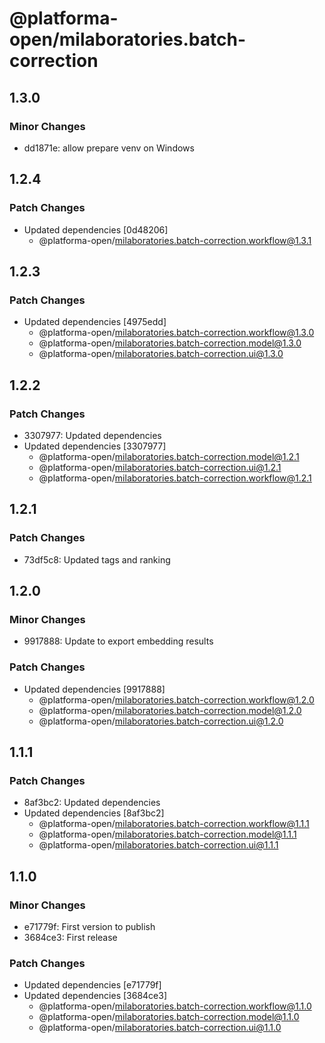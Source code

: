 # @platforma-open/milaboratories.batch-correction

## 1.3.0

### Minor Changes

- dd1871e: allow prepare venv on Windows

## 1.2.4

### Patch Changes

- Updated dependencies [0d48206]
  - @platforma-open/milaboratories.batch-correction.workflow@1.3.1

## 1.2.3

### Patch Changes

- Updated dependencies [4975edd]
  - @platforma-open/milaboratories.batch-correction.workflow@1.3.0
  - @platforma-open/milaboratories.batch-correction.model@1.3.0
  - @platforma-open/milaboratories.batch-correction.ui@1.3.0

## 1.2.2

### Patch Changes

- 3307977: Updated dependencies
- Updated dependencies [3307977]
  - @platforma-open/milaboratories.batch-correction.model@1.2.1
  - @platforma-open/milaboratories.batch-correction.ui@1.2.1
  - @platforma-open/milaboratories.batch-correction.workflow@1.2.1

## 1.2.1

### Patch Changes

- 73df5c8: Updated tags and ranking

## 1.2.0

### Minor Changes

- 9917888: Update to export embedding results

### Patch Changes

- Updated dependencies [9917888]
  - @platforma-open/milaboratories.batch-correction.workflow@1.2.0
  - @platforma-open/milaboratories.batch-correction.model@1.2.0
  - @platforma-open/milaboratories.batch-correction.ui@1.2.0

## 1.1.1

### Patch Changes

- 8af3bc2: Updated dependencies
- Updated dependencies [8af3bc2]
  - @platforma-open/milaboratories.batch-correction.workflow@1.1.1
  - @platforma-open/milaboratories.batch-correction.model@1.1.1
  - @platforma-open/milaboratories.batch-correction.ui@1.1.1

## 1.1.0

### Minor Changes

- e71779f: First version to publish
- 3684ce3: First release

### Patch Changes

- Updated dependencies [e71779f]
- Updated dependencies [3684ce3]
  - @platforma-open/milaboratories.batch-correction.workflow@1.1.0
  - @platforma-open/milaboratories.batch-correction.model@1.1.0
  - @platforma-open/milaboratories.batch-correction.ui@1.1.0
